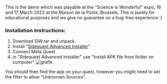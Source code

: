 This is the demo which was playable at the "Science is Wonderful" expo, 16 and 17 March 2023 at the Maison de la Poste, Brussels.
This is purely for educational purposes and we give no guarantee on a bug-free experience :)

### Installation instructions:

1. Download SiW.rar and unpack.
2. Install "[Sidequest Advanced Installer](https://sidequestvr.com/setup-howto)"
3. Connect Meta Quest
4. in "Sidequest Advanced Installer" use "Install APK file from folder on computer"
![grafik](https://github.com/SOUNDS-RESEARCH/outreach_A_outscape/assets/5763888/18f013fd-e23e-4d98-8b26-14e13a547b49)

You should then find the app on your quest, however you might need to set the filter to allow "Unknonwn Sources".


